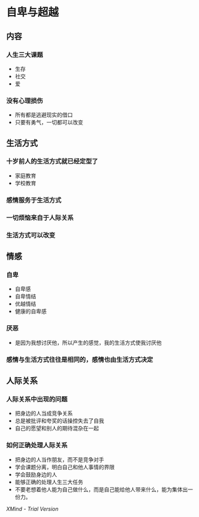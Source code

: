 # 自卑与超越

## 内容

### 人生三大课题

- 生存
- 社交 
- 爱

### 没有心理损伤

- 所有都是逃避现实的借口
- 只要有勇气，一切都可以改变

## 生活方式

### 十岁前人的生活方式就已经定型了

- 家庭教育
- 学校教育

### 感情服务于生活方式

### 一切烦恼来自于人际关系

### 生活方式可以改变

## 情感

### 自卑

- 自卑感
- 自卑情结
- 优越情结
- 健康的自卑感

### 厌恶

- 是因为我想讨厌他，所以产生的感觉，我的生活方式使我讨厌他

### 感情与生活方式往往是相同的，感情也由生活方式决定

## 人际关系

### 人际关系中出现的问题

- 把身边的人当成竞争关系
- 总是被批评和夸奖的话操控失去了自我
- 自己的愿望和别人的期待混杂在一起

### 如何正确处理人际关系

- 把身边的人当作朋友，而不是竞争对手
- 学会课题分离，明白自己和他人事情的界限
- 学会鼓励身边的人
- 能够正确的处理人生三大任务
- 不要老想着他人能为自己做什么，而是自己能给他人带来什么，能为集体出一份力。

*XMind - Trial Version*